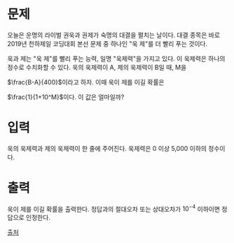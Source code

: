 # 문제

오늘은 운명의 라이벌 권욱과 권제가 숙명의 대결을 펼치는 날이다. 대결 종목은 바로 2019년 천하제일 코딩대회 본선 문제 중 하나인 "욱 제"를 더 빨리 푸는 것이다.

욱과 제는 "욱 제"를 빨리 푸는 능력, 일명 "욱제력"을 가지고 있다. 이 욱제력은 하나의 정수로 수치화할 수 있다. 욱의 욱제력이 A, 제의 욱제력이 B일 때, M을 
 
$\frac{B-A}{400}$이라고 하자. 이때 욱이 제를 이길 확률은 
 
$\frac{1}{1+10^M}$이다. 이 값은 얼마일까?

# 입력

욱의 욱제력과 제의 욱제력이 한 줄에 주어진다. 욱제력은 0 이상 5,000 이하의 정수이다.

# 출력

욱이 제를 이길 확률을 출력한다. 정답과의 절대오차 또는 상대오차가 $10^{-4}$ 이하이면 정답으로 인정한다.

[출처](https://www.acmicpc.net/problem/17356)

